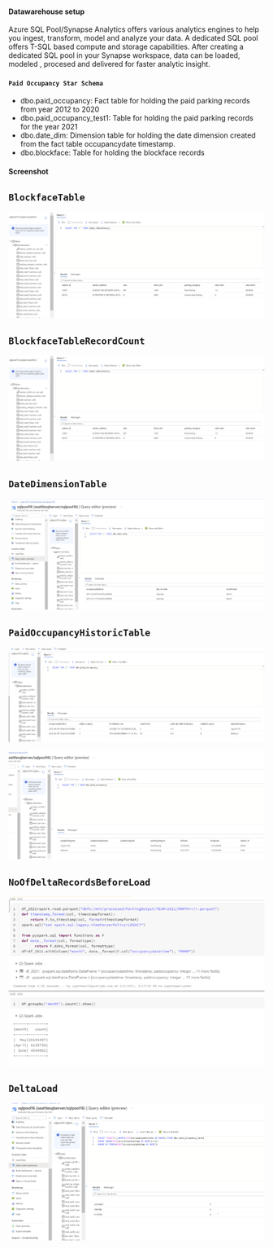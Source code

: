 #### Datawarehouse setup
Azure SQL Pool/Synapse Analytics offers various analytics engines to help you ingest, transform, model and analyze your data. A dedicated SQL pool offers T-SQL based compute and storage capabilities. After creating a dedicated SQL pool in your Synapse workspace, data can be loaded, modeled , procesed and delivered for faster analytic insight.


#### `Paid Occupancy Star Schema`
* dbo.paid_occupancy: Fact table for holding the paid parking records from year 2012 to 2020
* dbo.paid_occupancy_test1: Table for holding the paid parking records for the year 2021
* dbo.date_dim: Dimension table for holding the date dimension created from the fact table occupancydate timestamp.
* dbo.blockface: Table for holding the blockface records

#### Screenshot

## `BlockfaceTable`
![Alt text](../Documentation/BlockfaceTable.PNG?raw=true "BlockfaceTable")

## `BlockfaceTableRecordCount`
![Alt text](../Documentation/BlockfaceCount.PNG?raw=true "BlockfaceTableRecordCount")

## `DateDimensionTable`
![Alt text](../Documentation/datedimTable.PNG?raw=true "DateDimensionTable")

## `PaidOccupancyHistoricTable`
![Alt text](../Documentation/PaidOccupancyTable.PNG?raw=true "PaidOccupancyHistoricTable")

![Alt text](../Documentation/PaidOccupancyTable1.PNG?raw=true "PaidOccupancyHistoricTable")

## `NoOfDeltaRecordsBeforeLoad`
![Alt text](../Documentation/NoOfDeltaRecordsBeforeLoad.PNG?raw=true "NoOfDeltaRecordsBeforeLoad")


## `DeltaLoad`
![Alt text](../Documentation/DeltaLoad.PNG?raw=true "DeltaLoad")

